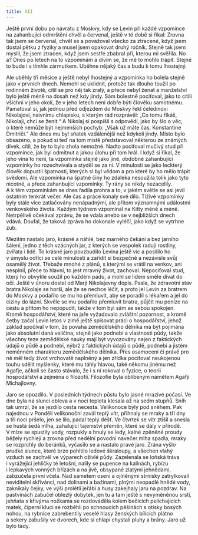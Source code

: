 ```yaml
---
title: XII
---
```


Ještě první dobu po návratu z Moskvy, kdy se Levin při každé vzpomínce na zahanbující odmrštění chvěl a červenal, ještě v té době si říkal: Zrovna tak jsem se červenal, chvěl se a považoval všecko za ztracené, když jsem dostal pětku z fyziky a musel jsem opakovat druhý ročník. Stejně tak jsem myslil, že jsem ztracen, když jsem sestře zbabral při, kterou mi svěřila. No a? Dnes po letech na to vzpomínám a divím se, že mě to mohlo trápit. Stejné to bude i s tímhle zármutkem. Uběhne nějaký čas a budu k tomu lhostejný.

Ale uběhly tři měsíce a ještě nebyl lhostejný a vzpomínka ho bolela stejně jako v prvních dnech. Nemohl se uklidnit, protože tak dlouho toužil po rodinném životě, cítil se pro něj tak zralý, a přece nebyl ženat a manželství bylo ještě méně na dosah než kdy jindy. Sám bolestně pociťoval, jako to cítili všichni v jeho okolí, že v jeho letech není dobře býti člověku samotnému. Pamatoval si, jak jednou před odjezdem do Moskvy řekl čeledínovi Nikolajovi, naivnímu chlapisku, s kterým rád rozprávěl: „Co tomu říkáš, Nikolaji, chci se ženit.“ A Nikolaj si pospíšil s odpovědí, jako by šlo o věc, o které nemůže být nejmenších pochyb: „Však už máte čas, Konstantine Dmitriči.“ Ale dnes mu byl sňatek vzdálenější než kdykoli jindy. Místo bylo obsazeno, a pokud si teď na tom místě představoval některou ze známých dívek, cítil, že by to bylo zhola nemožné. Nadto pociťoval mučivý stud při vzpomínce, jak byl odmítnut a jakou úlohu při tom hrál. I když si říkal, že jeho vina to není, ta vzpomínka stejně jako jiné, obdobné zahanbující vzpomínky ho rozechvívala a styděl se za ni. V minulosti se jako leckterý člověk dopustil špatností, kterých si byl vědom a pro které by ho mělo trápit svědomí. Ale vzpomínka na špatné činy ho zdaleka nesoužila tolik jako tyto nicotné, a přece zahanbující vzpomínky. Ty rány se nikdy nezacelily. A k těm vzpomínkám se dnes řadila prohra a to, v jakém světle se asi jevil ostatním tenkrát večer. Ale čas a práce konaly své dílo. Tíživé vzpomínky byly stále více zatlačovány nenápadnými, ale přitom významnými událostmi venkovského života. Každým týdnem vzpomínal na Kitty méně a méně. Netrpělivě očekával zprávu, že se vdala anebo se v nejbližších dnech vdává. Doufal, že taková zpráva ho dokonale vyléčí, jako když se vytrhne zub.

Mezitím nastalo jaro, krásné a náhlé, bez marného čekání a bez jarního šálení, jedno z těch vzácných jar, z kterých se vespolek radují rostliny, zvířata i lidé. To krásné jaro povzbudilo Levina ještě víc a posílilo ho v úmyslu odříci se celé minulosti a zařídit si bezpečně a nezávisle svůj osamělý život. Třebaže mnohé z plánů, s kterými se vrátil na venkov, ani nesplnil, přece to hlavní, to jest mravný život, zachoval. Nepociťoval stud, který ho obvykle soužil po každém pádu, a mohl se lidem směle dívat do očí. Ještě v únoru dostal od Marji Nikolajevny dopis. Psala, že zdravotní stav bratra Nikolaje se horší, ale že se nechce léčit, a proto jel Levin za bratrem do Moskvy a podařilo se mu ho přemluvit, aby se poradil s lékařem a jel do ciziny do lázní. Skvěle se mu podařilo přemluvit bratra, půjčit mu peníze na cestu a přitom ho nepopudit, takže v tom byl sám se sebou spokojen. Kromě hospodářství, které na jaře vyžadovalo zvláštní pozornost, a kromě četby začal Levin letos v zimě ještě spisovat práci o hospodářství, jehož základ spočíval v tom, že povaha zemědělského dělníka má být pojímána jako absolutní daná veličina, stejně jako podnebí a vlastnosti půdy, takže všechny teze zemědělské nauky mají být vyvozovány nejen z faktických údajů o půdě a podnebí, nýbrž z faktických údajů o půdě, podnebí a jistém neměnném charakteru zemědělského dělníka. Přes osamocení či právě pro ně měl tedy život vrchovatě naplněný a jen zřídka pociťoval neukojenou touhu sdělit myšlenky, které mu táhly hlavou, také někomu jinému než Agafje, ačkoli se často stávalo, že i s ní rokoval o fyzice, o teorii hospodářství a zejména o filozofii. Filozofie byla oblíbeným námětem Agafji Michajlovny.

Jaro se opozdilo. V posledních týdnech půstu bylo jasné mrazivé počasí. Ve dne byla na slunci obleva a v noci teplota klesala až na sedm stupňů. Sníh tak umrzl, že se jezdilo cesta necesta. Velikonoce byly pod sněhem. Pak najednou v Pondělí velikonoční zavál teplý vítr, přihnaly se mraky a tři dny a tři noci pršelo, jen se lilo, padal teplý déšť. Ve čtvrtek se vítr ztišil a snesla se hustá šedá mlha, zahalující tajemství přeměn, které se dály v přírodě. V mlze se spustily vody, rozpukly a hnuly se ledy, kalné zpěněné proudy běžely rychleji a zrovna před nedělní povodní navečer mlha spadla, mraky se rozprchly do beránků, vyčasilo se a nastalo pravé jaro. Zrána vyšlo prudké slunce, které brzo pohltilo ledové škraloupy, a všechen vlahý vzduch se zachvěl ve výparech oživlé půdy. Zazelenala se loňská tráva i vyrážející jehličky té letošní, nalily se pupence na kalinách, rybízu i lepkavých vonných břízách a na jívě, obsypané zlatými jehnědami, zabzučela první včela. Nad sametem osení a ojíněnými strnisky zatrylkovali neviditelní skřivánci, nad dolinami a bažinami, plnými neopadlé hnědé vody, zakníkaly čejky, ve výši prolétli jeřábi a husy zakejhaly jaru na pozdrav. Na pastvinách zabučel oblezlý dobytek, jen tu a tam ještě s nevyměněnou srstí, jehňata s křivýma nožkama se rozdováděla kolem bečících pelichajících matek, čiperní kluci se rozběhli po schnoucích pěšinách s otisky bosých nohou, na rybníce zabrebentily veselé hlasy ženských bílících plátno a sekery zabušily ve dvorech, kde si chlapi chystali pluhy a brány. Jaro už bylo tady.
